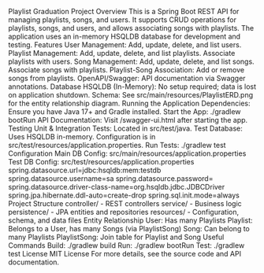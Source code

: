 Playlist Graduation Project
Overview
This is a Spring Boot REST API for managing playlists, songs, and users. It supports CRUD operations for playlists, songs, and users, and allows associating songs with playlists. The application uses an in-memory HSQLDB database for development and testing.
Features
User Management: Add, update, delete, and list users.
Playlist Management: Add, update, delete, and list playlists. Associate playlists with users.
Song Management: Add, update, delete, and list songs. Associate songs with playlists.
Playlist-Song Association: Add or remove songs from playlists.
OpenAPI/Swagger: API documentation via Swagger annotations.
Database
HSQLDB (In-Memory): No setup required; data is lost on application shutdown.
Schema: See src/main/resources/PlaylistERD.png for the entity relationship diagram.
Running the Application
Dependencies: Ensure you have Java 17+ and Gradle installed.
Start the App:
./gradlew bootRun
API Documentation: Visit /swagger-ui.html after starting the app.
Testing
Unit & Integration Tests: Located in src/test/java.
Test Database: Uses HSQLDB in-memory. Configuration is in src/test/resources/application.properties.
Run Tests:
./gradlew test
Configuration
Main DB Config: src/main/resources/application.properties
Test DB Config: src/test/resources/application.properties
spring.datasource.url=jdbc:hsqldb:mem:testdb
spring.datasource.username=sa
spring.datasource.password=
spring.datasource.driver-class-name=org.hsqldb.jdbc.JDBCDriver
spring.jpa.hibernate.ddl-auto=create-drop
spring.sql.init.mode=always
Project Structure
controller/ - REST controllers
service/ - Business logic
persistence/ - JPA entities and repositories
resources/ - Configuration, schema, and data files
Entity Relationship
User: Has many Playlists
Playlist: Belongs to a User, has many Songs (via PlaylistSong)
Song: Can belong to many Playlists
PlaylistSong: Join table for Playlist and Song
Useful Commands
Build: ./gradlew build
Run: ./gradlew bootRun
Test: ./gradlew test
License
MIT License
For more details, see the source code and API documentation.